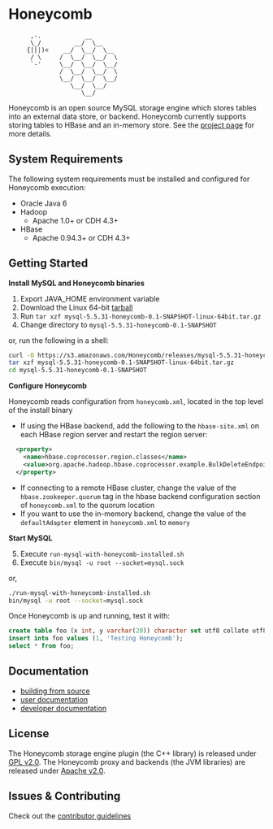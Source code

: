 # Honeycomb

```
      ,-.            __
      \_/         __/  \__
     {|||)<    __/  \__/  \__
      / \     /  \__/  \__/  \
      `-'     \__/  \__/  \__/
              /  \__/  \__/  \
              \__/  \__/  \__/
                 \__/  \__/
                    \__/

```

Honeycomb is an open source MySQL storage engine which stores tables into an external data store, or backend.  Honeycomb currently supports storing tables to HBase and an in-memory store.  See the [project page](http://nearinfinity.github.io/honeycomb/) for more details.

## System Requirements

The following system requirements must be installed and configured for Honeycomb execution:

* Oracle Java 6
* Hadoop 
  * Apache 1.0+ or CDH 4.3+ 	
* HBase 
  * Apache 0.94.3+ or CDH 4.3+

## Getting Started

**Install MySQL and Honeycomb binaries**

1. Export JAVA_HOME environment variable
2. Download the Linux 64-bit [tarball](https://s3.amazonaws.com/Honeycomb/releases/mysql-5.5.31-honeycomb-0.1-SNAPSHOT-linux-64bit.tar.gz)
3. Run `tar xzf mysql-5.5.31-honeycomb-0.1-SNAPSHOT-linux-64bit.tar.gz`
4. Change directory to `mysql-5.5.31-honeycomb-0.1-SNAPSHOT`

or, run the following in a shell:

```bash
curl -O https://s3.amazonaws.com/Honeycomb/releases/mysql-5.5.31-honeycomb-0.1-SNAPSHOT-linux-64bit.tar.gz
tar xzf mysql-5.5.31-honeycomb-0.1-SNAPSHOT-linux-64bit.tar.gz
cd mysql-5.5.31-honeycomb-0.1-SNAPSHOT
```

**Configure Honeycomb**

Honeycomb reads configuration from `honeycomb.xml`, located in the top level of the install binary

* If using the HBase backend, add the following to the `hbase-site.xml` on each HBase region server and restart the region server:

```XML
  <property>
    <name>hbase.coprocessor.region.classes</name>
    <value>org.apache.hadoop.hbase.coprocessor.example.BulkDeleteEndpoint</value>
  </property>
```

* If connecting to a remote HBase cluster, change the value of the `hbase.zookeeper.quorum` tag in the hbase backend configuration section of `honeycomb.xml` to the quorum location
* If you want to use the in-memory backend, change the value of the `defaultAdapter` element in `honeycomb.xml` to `memory`

**Start MySQL**

5. Execute `run-mysql-with-honeycomb-installed.sh`
6. Execute `bin/mysql -u root --socket=mysql.sock` 

or,

```bash
./run-mysql-with-honeycomb-installed.sh
bin/mysql -u root --socket=mysql.sock
```

Once Honeycomb is up and running, test it with:

```SQL
create table foo (x int, y varchar(20)) character set utf8 collate utf8_bin engine=honeycomb;
insert into foo values (1, 'Testing Honeycomb');
select * from foo;
```

## Documentation

* [building from source](https://github.com/nearinfinity/honeycomb/wiki/Building-From-Source)
* [user documentation](https://github.com/nearinfinity/honeycomb/wiki)
* [developer documentation](https://github.com/nearinfinity/honeycomb/wiki/Developer-Resources)

## License

The Honeycomb storage engine plugin (the C++ library) is released under [GPL v2.0](https://www.gnu.org/licenses/gpl-2.0.html).  The Honeycomb proxy and backends (the JVM libraries) are released under [Apache v2.0](https://www.apache.org/licenses/LICENSE-2.0.html).

## Issues & Contributing

Check out the [contributor guidelines](https://github.com/nearinfinity/honeycomb/blob/develop/CONTRIBUTING.md)
